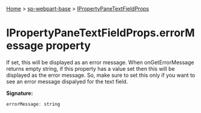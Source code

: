 <!-- docId=sp-webpart-base.ipropertypanetextfieldprops.errormessage -->

[Home](./index.md) &gt; [sp-webpart-base](./sp-webpart-base.md) &gt; [IPropertyPaneTextFieldProps](./sp-webpart-base.ipropertypanetextfieldprops.md)

# IPropertyPaneTextFieldProps.errorMessage property

If set, this will be displayed as an error message. When onGetErrorMessage returns empty string, if this property has a value set then this will be displayed as the error message. So, make sure to set this only if you want to see an error message dispalyed for the text field.

**Signature:**
```javascript
errorMessage: string
```
